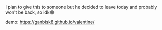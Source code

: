 I plan to give this to someone
but he decided to leave today
and probably won't be back, so idk😂

demo: https://ganbisk8.github.io/valentine/
